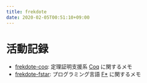 ```yaml
---
title: frekdote
date: 2020-02-05T00:51:10+09:00
---
```


# 活動記録
- [frekdote-coq](https://scrapbox.io/frekdote-coq/): 定理証明支援系 [Coq](https://coq.inria.fr/) に関するメモ
- [frekdote-fstar](https://scrapbox.io/frekdote-fstar/): プログラミング言語 [F*](https://www.fstar-lang.org) に関するメモ
